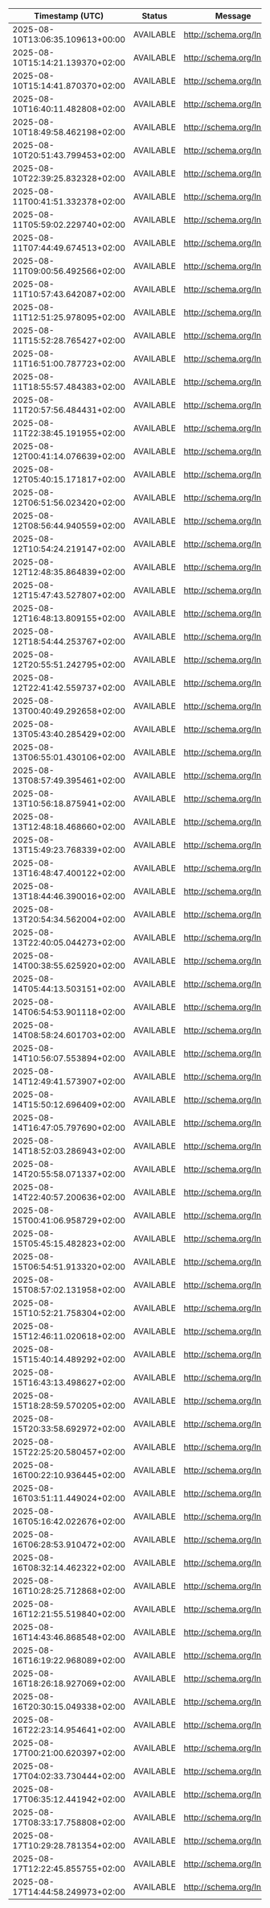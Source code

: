 | Timestamp (UTC) | Status | Message |
|---|---|---|
| 2025-08-10T13:06:35.109613+00:00 | AVAILABLE | http://schema.org/InStock |
| 2025-08-10T15:14:21.139370+02:00 | AVAILABLE | http://schema.org/InStock |
| 2025-08-10T15:14:41.870370+02:00 | AVAILABLE | http://schema.org/InStock |
| 2025-08-10T16:40:11.482808+02:00 | AVAILABLE | http://schema.org/InStock |
| 2025-08-10T18:49:58.462198+02:00 | AVAILABLE | http://schema.org/InStock |
| 2025-08-10T20:51:43.799453+02:00 | AVAILABLE | http://schema.org/InStock |
| 2025-08-10T22:39:25.832328+02:00 | AVAILABLE | http://schema.org/InStock |
| 2025-08-11T00:41:51.332378+02:00 | AVAILABLE | http://schema.org/InStock |
| 2025-08-11T05:59:02.229740+02:00 | AVAILABLE | http://schema.org/InStock |
| 2025-08-11T07:44:49.674513+02:00 | AVAILABLE | http://schema.org/InStock |
| 2025-08-11T09:00:56.492566+02:00 | AVAILABLE | http://schema.org/InStock |
| 2025-08-11T10:57:43.642087+02:00 | AVAILABLE | http://schema.org/InStock |
| 2025-08-11T12:51:25.978095+02:00 | AVAILABLE | http://schema.org/InStock |
| 2025-08-11T15:52:28.765427+02:00 | AVAILABLE | http://schema.org/InStock |
| 2025-08-11T16:51:00.787723+02:00 | AVAILABLE | http://schema.org/InStock |
| 2025-08-11T18:55:57.484383+02:00 | AVAILABLE | http://schema.org/InStock |
| 2025-08-11T20:57:56.484431+02:00 | AVAILABLE | http://schema.org/InStock |
| 2025-08-11T22:38:45.191955+02:00 | AVAILABLE | http://schema.org/InStock |
| 2025-08-12T00:41:14.076639+02:00 | AVAILABLE | http://schema.org/InStock |
| 2025-08-12T05:40:15.171817+02:00 | AVAILABLE | http://schema.org/InStock |
| 2025-08-12T06:51:56.023420+02:00 | AVAILABLE | http://schema.org/InStock |
| 2025-08-12T08:56:44.940559+02:00 | AVAILABLE | http://schema.org/InStock |
| 2025-08-12T10:54:24.219147+02:00 | AVAILABLE | http://schema.org/InStock |
| 2025-08-12T12:48:35.864839+02:00 | AVAILABLE | http://schema.org/InStock |
| 2025-08-12T15:47:43.527807+02:00 | AVAILABLE | http://schema.org/InStock |
| 2025-08-12T16:48:13.809155+02:00 | AVAILABLE | http://schema.org/InStock |
| 2025-08-12T18:54:44.253767+02:00 | AVAILABLE | http://schema.org/InStock |
| 2025-08-12T20:55:51.242795+02:00 | AVAILABLE | http://schema.org/InStock |
| 2025-08-12T22:41:42.559737+02:00 | AVAILABLE | http://schema.org/InStock |
| 2025-08-13T00:40:49.292658+02:00 | AVAILABLE | http://schema.org/InStock |
| 2025-08-13T05:43:40.285429+02:00 | AVAILABLE | http://schema.org/InStock |
| 2025-08-13T06:55:01.430106+02:00 | AVAILABLE | http://schema.org/InStock |
| 2025-08-13T08:57:49.395461+02:00 | AVAILABLE | http://schema.org/InStock |
| 2025-08-13T10:56:18.875941+02:00 | AVAILABLE | http://schema.org/InStock |
| 2025-08-13T12:48:18.468660+02:00 | AVAILABLE | http://schema.org/InStock |
| 2025-08-13T15:49:23.768339+02:00 | AVAILABLE | http://schema.org/InStock |
| 2025-08-13T16:48:47.400122+02:00 | AVAILABLE | http://schema.org/InStock |
| 2025-08-13T18:44:46.390016+02:00 | AVAILABLE | http://schema.org/InStock |
| 2025-08-13T20:54:34.562004+02:00 | AVAILABLE | http://schema.org/InStock |
| 2025-08-13T22:40:05.044273+02:00 | AVAILABLE | http://schema.org/InStock |
| 2025-08-14T00:38:55.625920+02:00 | AVAILABLE | http://schema.org/InStock |
| 2025-08-14T05:44:13.503151+02:00 | AVAILABLE | http://schema.org/InStock |
| 2025-08-14T06:54:53.901118+02:00 | AVAILABLE | http://schema.org/InStock |
| 2025-08-14T08:58:24.601703+02:00 | AVAILABLE | http://schema.org/InStock |
| 2025-08-14T10:56:07.553894+02:00 | AVAILABLE | http://schema.org/InStock |
| 2025-08-14T12:49:41.573907+02:00 | AVAILABLE | http://schema.org/InStock |
| 2025-08-14T15:50:12.696409+02:00 | AVAILABLE | http://schema.org/InStock |
| 2025-08-14T16:47:05.797690+02:00 | AVAILABLE | http://schema.org/InStock |
| 2025-08-14T18:52:03.286943+02:00 | AVAILABLE | http://schema.org/InStock |
| 2025-08-14T20:55:58.071337+02:00 | AVAILABLE | http://schema.org/InStock |
| 2025-08-14T22:40:57.200636+02:00 | AVAILABLE | http://schema.org/InStock |
| 2025-08-15T00:41:06.958729+02:00 | AVAILABLE | http://schema.org/InStock |
| 2025-08-15T05:45:15.482823+02:00 | AVAILABLE | http://schema.org/InStock |
| 2025-08-15T06:54:51.913320+02:00 | AVAILABLE | http://schema.org/InStock |
| 2025-08-15T08:57:02.131958+02:00 | AVAILABLE | http://schema.org/InStock |
| 2025-08-15T10:52:21.758304+02:00 | AVAILABLE | http://schema.org/InStock |
| 2025-08-15T12:46:11.020618+02:00 | AVAILABLE | http://schema.org/InStock |
| 2025-08-15T15:40:14.489292+02:00 | AVAILABLE | http://schema.org/InStock |
| 2025-08-15T16:43:13.498627+02:00 | AVAILABLE | http://schema.org/InStock |
| 2025-08-15T18:28:59.570205+02:00 | AVAILABLE | http://schema.org/InStock |
| 2025-08-15T20:33:58.692972+02:00 | AVAILABLE | http://schema.org/InStock |
| 2025-08-15T22:25:20.580457+02:00 | AVAILABLE | http://schema.org/InStock |
| 2025-08-16T00:22:10.936445+02:00 | AVAILABLE | http://schema.org/InStock |
| 2025-08-16T03:51:11.449024+02:00 | AVAILABLE | http://schema.org/InStock |
| 2025-08-16T05:16:42.022676+02:00 | AVAILABLE | http://schema.org/InStock |
| 2025-08-16T06:28:53.910472+02:00 | AVAILABLE | http://schema.org/InStock |
| 2025-08-16T08:32:14.462322+02:00 | AVAILABLE | http://schema.org/InStock |
| 2025-08-16T10:28:25.712868+02:00 | AVAILABLE | http://schema.org/InStock |
| 2025-08-16T12:21:55.519840+02:00 | AVAILABLE | http://schema.org/InStock |
| 2025-08-16T14:43:46.868548+02:00 | AVAILABLE | http://schema.org/InStock |
| 2025-08-16T16:19:22.968089+02:00 | AVAILABLE | http://schema.org/InStock |
| 2025-08-16T18:26:18.927069+02:00 | AVAILABLE | http://schema.org/InStock |
| 2025-08-16T20:30:15.049338+02:00 | AVAILABLE | http://schema.org/InStock |
| 2025-08-16T22:23:14.954641+02:00 | AVAILABLE | http://schema.org/InStock |
| 2025-08-17T00:21:00.620397+02:00 | AVAILABLE | http://schema.org/InStock |
| 2025-08-17T04:02:33.730444+02:00 | AVAILABLE | http://schema.org/InStock |
| 2025-08-17T06:35:12.441942+02:00 | AVAILABLE | http://schema.org/InStock |
| 2025-08-17T08:33:17.758808+02:00 | AVAILABLE | http://schema.org/InStock |
| 2025-08-17T10:29:28.781354+02:00 | AVAILABLE | http://schema.org/InStock |
| 2025-08-17T12:22:45.855755+02:00 | AVAILABLE | http://schema.org/InStock |
| 2025-08-17T14:44:58.249973+02:00 | AVAILABLE | http://schema.org/InStock |
